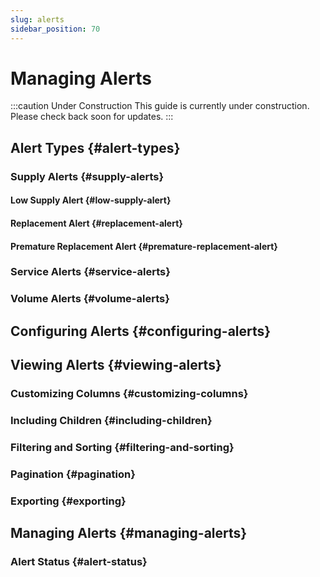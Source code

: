 ```yaml
---
slug: alerts
sidebar_position: 70
---
```


# Managing Alerts

:::caution Under Construction
This guide is currently under construction. Please check back soon for updates.
:::

## Alert Types {#alert-types}

### Supply Alerts {#supply-alerts}

#### Low Supply Alert {#low-supply-alert}

#### Replacement Alert {#replacement-alert}

#### Premature Replacement Alert {#premature-replacement-alert}

### Service Alerts {#service-alerts}

### Volume Alerts {#volume-alerts}

## Configuring Alerts {#configuring-alerts}

## Viewing Alerts {#viewing-alerts}

### Customizing Columns {#customizing-columns}

### Including Children {#including-children}

### Filtering and Sorting {#filtering-and-sorting}

### Pagination {#pagination}

### Exporting {#exporting}

## Managing Alerts {#managing-alerts}

### Alert Status {#alert-status}